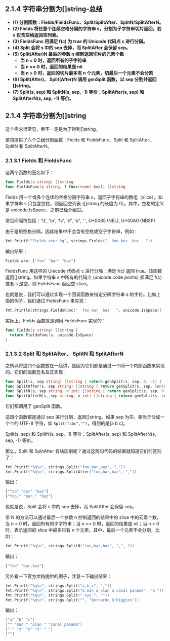 ## 2.1.4 字符串分割为[]string-总结

- **(1) 分割函数：Fields/FieldsFunc、Split/SplitAfter、SplitN/SplitAfterN。**
- **(2) Fields 将任意个连续空格分隔的字符串 s，分割为子字符串切片返回，若 s 仅含空格返回空列表。**
- **(3) FieldsFunc 用满足 f(c) 为 true 的 Unicode 代码点 c 进行分隔。**
- **(4) Split 会将 s 中的 sep 去掉，而 SplitAfter 会保留 sep。**
- **(5) Split(After)N 最后的参数 n 控制返回切片的元素个数**
  - **当 n < 0 时，返回所有的子字符串**
  - **当 n == 0 时，返回的结果是 nil**
  - **当 n > 0 时，返回的切片最多有 n 个元素，切最后一个元素不会分割**
- **(6) Split(After)、 Split(After)N 调用 genSplit 函数，以 sep 分割并返回[]string。**
- **(7) Split(s, sep) 和 SplitN(s, sep, -1) 等价；SplitAfter(s, sep) 和 SplitAfterN(s, sep, -1) 等价。**

## 2.1.4 字符串分割为[]string

这个需求很常见，倒不一定是为了得到[]string。

该包提供了六个三组分割函数：Fields 和 FieldsFunc、Split 和 SplitAfter、SplitN 和 SplitAfterN。

### 2.1.3.1 Fields 和 FieldsFunc

这两个函数的签名如下：

```go
func Fields(s string) []string
func FieldsFunc(s string, f func(rune) bool) []string
```

Fields 用一个或多个连续的空格分隔字符串 s，返回子字符串的数组（slice）。如果字符串 s 只包含空格，则返回空列表 ([]string 的长度为 0）。其中，空格的定义是 unicode.IsSpace，之前已经介绍过。

常见间隔符包括：'\t', '\n', '\v', '\f', '\r', ' ', U+0085 (NEL), U+00A0 (NBSP)

由于是用空格分隔，因此结果中不会含有空格或空子字符串，例如：

```go
fmt.Printf("Fields are: %q", strings.Fields("  foo bar  baz   "))
```

输出结果：

```bash
Fields are: ["foo" "bar" "baz"]
```

FieldsFunc 用这样的 Unicode 代码点 c 进行分隔：满足 f(c) 返回 true。该函数返回[]string。如果字符串 s 中所有的代码点 (unicode code points) 都满足 f(c) 或者 s 是空，则 FieldsFunc 返回空 slice。

也就是说，我们可以通过实现一个回调函数来指定分隔字符串 s 的字符。比如上面的例子，我们通过 FieldsFunc 来实现：

```go
fmt.Println(strings.FieldsFunc("  foo bar  baz   ", unicode.IsSpace))
```

实际上，Fields 函数就是调用 FieldsFunc 实现的：

```go
func Fields(s string) []string {
  return FieldsFunc(s, unicode.IsSpace)
}
```

### 2.1.3.2 Split 和 SplitAfter、 SplitN 和 SplitAfterN

之所以将这四个函数放在一起讲，是因为它们都是通过一个同一个内部函数来实现的。它们的函数签名及其实现：

```go
func Split(s, sep string) []string { return genSplit(s, sep, 0, -1) }
func SplitAfter(s, sep string) []string { return genSplit(s, sep, len(sep), -1) }
func SplitN(s, sep string, n int) []string { return genSplit(s, sep, 0, n) }
func SplitAfterN(s, sep string, n int) []string { return genSplit(s, sep, len(sep), n) }
```

它们都调用了 genSplit 函数。

这四个函数都是通过 sep 进行分割，返回[]string。如果 sep 为空，相当于分成一个个的 UTF-8 字符，如 `Split("abc","")`，得到的是[a b c]。

Split(s, sep) 和 SplitN(s, sep, -1) 等价；SplitAfter(s, sep) 和 SplitAfterN(s, sep, -1) 等价。

那么，Split 和 SplitAfter 有啥区别呢？通过这两句代码的结果就知道它们的区别了：

```go
fmt.Printf("%q\n", strings.Split("foo,bar,baz", ","))
fmt.Printf("%q\n", strings.SplitAfter("foo,bar,baz", ","))
```

输出：

```bash
["foo" "bar" "baz"]
["foo," "bar," "baz"]
```

也就是说，Split 会将 s 中的 sep 去掉，而 SplitAfter 会保留 sep。

带 N 的方法可以通过最后一个参数 n 控制返回的结果中的 slice 中的元素个数，当 n < 0 时，返回所有的子字符串；当 n == 0 时，返回的结果是 nil；当 n > 0 时，表示返回的 slice 中最多只有 n 个元素，其中，最后一个元素不会分割，比如：

```go
fmt.Printf("%q\n", strings.SplitN("foo,bar,baz", ",", 2))
```

输出：

```bash
["foo" "bar,baz"]
```

另外看一下官方文档提供的例子，注意一下输出结果：

```go
fmt.Printf("%q\n", strings.Split("a,b,c", ","))
fmt.Printf("%q\n", strings.Split("a man a plan a canal panama", "a "))
fmt.Printf("%q\n", strings.Split(" xyz ", ""))
fmt.Printf("%q\n", strings.Split("", "Bernardo O'Higgins"))
```

输出：

```go
["a" "b" "c"]
["" "man " "plan " "canal panama"]
[" " "x" "y" "z" " "]
[""]
```
